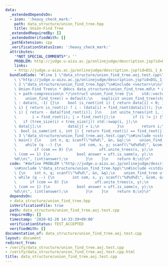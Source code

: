 ```yaml
---
data:
  _extendedDependsOn:
  - icon: ':heavy_check_mark:'
    path: data_structure/union_find_tree.hpp
    title: Union-Find Tree
  _extendedRequiredBy: []
  _extendedVerifiedWith: []
  _pathExtension: cpp
  _verificationStatusIcon: ':heavy_check_mark:'
  attributes:
    '*NOT_SPECIAL_COMMENTS*': ''
    PROBLEM: http://judge.u-aizu.ac.jp/onlinejudge/description.jsp?id=DSL_1_A
    links:
    - http://judge.u-aizu.ac.jp/onlinejudge/description.jsp?id=DSL_1_A
  bundledCode: "#line 1 \"data_structure/union_find_tree.aoj.test.cpp\"\n#define PROBLEM\
    \ \"http://judge.u-aizu.ac.jp/onlinejudge/description.jsp?id=DSL_1_A\"\n#line\
    \ 2 \"data_structure/union_find_tree.hpp\"\n#include <vector>\n\n/**\n * @brief\
    \ Union-Find Tree\n * @docs data_structure/union_find_tree.md\n * @note union-by-size\
    \ + path-compression\n */\nstruct union_find_tree {\n    std::vector<int> data;\n\
    \    union_find_tree() = default;\n    explicit union_find_tree(std::size_t n)\
    \ : data(n, -1) {}\n    bool is_root(int i) { return data[i] < 0; }\n    int find_root(int\
    \ i) { return is_root(i) ? i : (data[i] = find_root(data[i])); }\n    int tree_size(int\
    \ i) { return - data[find_root(i)]; }\n    int unite_trees(int i, int j) {\n \
    \       i = find_root(i); j = find_root(j);\n        if (i != j) {\n         \
    \   if (tree_size(i) < tree_size(j)) std::swap(i, j);\n            data[i] +=\
    \ data[j];\n            data[j] = i;\n        }\n        return i;\n    }\n  \
    \  bool is_same(int i, int j) { return find_root(i) == find_root(j); }\n};\n#line\
    \ 3 \"data_structure/union_find_tree.aoj.test.cpp\"\n#include <cstdio>\n\nint\
    \ main() {\n    int n, q; scanf(\"%d%d\", &n, &q);\n    union_find_tree uft(n);\n\
    \    while (q --) {\n        int com, x, y; scanf(\"%d%d%d\", &com, &x, &y);\n\
    \        if (com == 0) {\n            uft.unite_trees(x, y);\n        } else if\
    \ (com == 1) {\n            bool answer = uft.is_same(x, y);\n            printf(\"\
    %d\\n\", (int)answer);\n        }\n    }\n    return 0;\n}\n"
  code: "#define PROBLEM \"http://judge.u-aizu.ac.jp/onlinejudge/description.jsp?id=DSL_1_A\"\
    \n#include \"data_structure/union_find_tree.hpp\"\n#include <cstdio>\n\nint main()\
    \ {\n    int n, q; scanf(\"%d%d\", &n, &q);\n    union_find_tree uft(n);\n   \
    \ while (q --) {\n        int com, x, y; scanf(\"%d%d%d\", &com, &x, &y);\n  \
    \      if (com == 0) {\n            uft.unite_trees(x, y);\n        } else if\
    \ (com == 1) {\n            bool answer = uft.is_same(x, y);\n            printf(\"\
    %d\\n\", (int)answer);\n        }\n    }\n    return 0;\n}\n"
  dependsOn:
  - data_structure/union_find_tree.hpp
  isVerificationFile: true
  path: data_structure/union_find_tree.aoj.test.cpp
  requiredBy: []
  timestamp: '2020-02-28 14:33:39+09:00'
  verificationStatus: TEST_ACCEPTED
  verifiedWith: []
documentation_of: data_structure/union_find_tree.aoj.test.cpp
layout: document
redirect_from:
- /verify/data_structure/union_find_tree.aoj.test.cpp
- /verify/data_structure/union_find_tree.aoj.test.cpp.html
title: data_structure/union_find_tree.aoj.test.cpp
---
```

